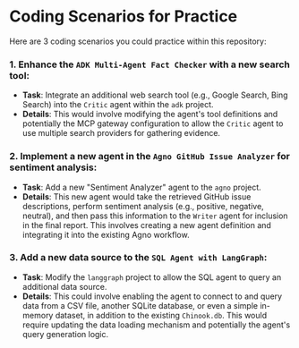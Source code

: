 # Coding Scenarios for Practice

Here are 3 coding scenarios you could practice within this repository:

### 1. Enhance the `ADK Multi-Agent Fact Checker` with a new search tool:
*   **Task**: Integrate an additional web search tool (e.g., Google Search, Bing Search) into the `Critic` agent within the `adk` project.
*   **Details**: This would involve modifying the agent's tool definitions and potentially the MCP gateway configuration to allow the `Critic` agent to use multiple search providers for gathering evidence.

### 2. Implement a new agent in the `Agno GitHub Issue Analyzer` for sentiment analysis:
*   **Task**: Add a new "Sentiment Analyzer" agent to the `agno` project.
*   **Details**: This new agent would take the retrieved GitHub issue descriptions, perform sentiment analysis (e.g., positive, negative, neutral), and then pass this information to the `Writer` agent for inclusion in the final report. This involves creating a new agent definition and integrating it into the existing Agno workflow.

### 3. Add a new data source to the `SQL Agent with LangGraph`:
*   **Task**: Modify the `langgraph` project to allow the SQL agent to query an additional data source.
*   **Details**: This could involve enabling the agent to connect to and query data from a CSV file, another SQLite database, or even a simple in-memory dataset, in addition to the existing `Chinook.db`. This would require updating the data loading mechanism and potentially the agent's query generation logic.
